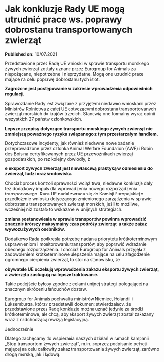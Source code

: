 # Jak konkluzje Rady UE mogą utrudnić prace ws. poprawy dobrostanu transportowanych zwierząt

**Published on:** <span class="ml-10 mb-10">10/07/2021</span>

Przedstawione przez Radę UE wnioski w sprawie transportu morskiego żywych zwierząt zostały uznane przez Eurogroup for Animals za niepożądane, niepotrzebne i nieprzydatne. Mogą one utrudnić prace mające na celu poprawę dobrostanu tych istot.

**Zagrożone jest postępowanie w zakresie wprowadzenia odpowiednich regulacji.**

Sprawozdanie Rady jest związane z przyjętymi niedawno wnioskami przez Ministrów Rolnictwa z całej UE dotyczącymi dobrostanu transportowanych zwierząt morskich do krajów trzecich. Stanowią one formalny wyraz opinii wszystkich 27 państw członkowskich.

**Lepsze przepisy dotyczące transportu morskiego żywych zwierząt nie zmniejszą poważnego ryzyka związanego z tym przestarzałym handlem.**

Dotychczasowe incydenty, jak również niedawne nowe badanie przeprowadzone przez członka Animal Welfare Foundation (AWF) i Robin des Bois na certyfikowanych przez UE przewoźnikach zwierząt gospodarskich, po raz kolejny dowiodły, ż

**e eksport żywych zwierząt jest niewłaściwą praktyką w odniesieniu do zwierząt, ludzi oraz środowiska.**

Chociaż proces kontroli sprawności wciąż trwa, niedawne konkluzje dały też dodatkowy impuls dla wprowadzenia nowego rozporządzenia transportowego. Rada UE nadal zwraca się do Komisji Europejskiej o przedłożenie wniosku dotyczącego zmienionego zarządzenia w sprawie dobrostanu transportowanych zwierząt morskich, jeśli to możliwe, wcześniej niż zostało to wskazane w unijnych strategiach.

**zmiana postanowienia w sprawie transportów powinna wprowadzić znacznie krótszy maksymalny czas podróży zwierząt, a także zakaz wywozu żywych osobników.**

Dodatkowo Rada podkreśla potrzebę nadania priorytetu krótkoterminowym usprawnieniom i monitorowaniu transportów, aby poprawić wdrażanie obecnego rozporządzenia. I chociaż Eurogroup for Animals przyjęła z zadowoleniem krótkoterminowe ulepszenia mające na celu złagodzenie ogromnego cierpienia zwierząt, to stoi na stanowisku, że ​​

**obywatele UE oczekują wprowadzenia zakazu eksportu żywych zwierząt, a zwierzęta zasługują na lepsze traktowanie.**

Takie podejście byłoby zgodne z celami unijnej strategii polegającej na znacznym skróceniu łańcuchów dostaw.

Eurogroup for Animals pochwaliła ministrów Niemiec, Holandii i Luksemburga, którzy przedstawili dokument stwierdzający, że przedstawione przez Radę konkluzje można uznać jedynie za środki krótkoterminowe, ale chcą, aby eksport żywych zwierząt został zakazany wraz z nadchodzącą rewizją legislacyjną.

Jednocześnie

Dlatego zachęcamy do wspierania naszych działań w ramach kampanii „Stop transportom żywych zwierząt”, m.in. poprzez podpisanie petycji mającej na celu całkowity zakaz transportowania żywych zwierząt, zarówno drogą morską, jak i lądową.

